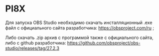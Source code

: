 # PI8X
Для запуска OBS Studio необходимо скачать инсталляционный .exe файл с официального сайта разработчика: https://obsproject.com/ru ;

Либо скачать .zip архив с программой также с официального сайта, либо с github разработчика: https://github.com/obsproject/obs-studio/releases/tag/27.2.3
